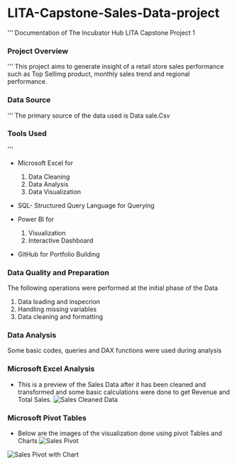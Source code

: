 # LITA-Capstone-Sales-Data-project
'''
Documentation of The Incubator Hub LITA Capstone Project 1

### Project Overview
'''
This project aims to generate insight of a retail store sales performance such as Top Sellimg product, monthly sales trend and regional performance.

### Data Source
'''
The primary source of the data used is Data sale.Csv

### Tools Used
'''
- Microsoft Excel for
  1. Data Cleaning
  2. Data Analysis
  3. Data Visualization
  
- SQL- Structured Query Language for Querying
  
- Power BI for
  1. Visualization
  2. Interactive Dashboard

- GitHub for Portfolio Building
 
### Data Quality and Preparation
The following operations were performed at the initial phase of the Data
 1. Data loading and inspecrion
 2. Handling missing variables
 3.  Data cleaning and formatting

### Data Analysis
Some basic codes, queries and DAX functions were used during analysis

### Microsoft Excel Analysis

- This is a preview of the Sales Data after it has been cleaned and transformed and some basic calculations were done to get Revenue and Total Sales.
![Sales Cleaned Data](https://github.com/user-attachments/assets/38c63a0c-48d1-497f-ba17-77e9f610cd1d)

### Microsoft Pivot Tables
- Below are the images of the visualization done using pivot Tables and Charts 
  ![Sales Pivot](https://github.com/user-attachments/assets/76b66fff-3bc4-42bd-85e3-6491555de498)

 ![Sales Pivot with Chart](https://github.com/user-attachments/assets/9e4ecf04-2ea6-4d92-a60b-80fb2431192e)





